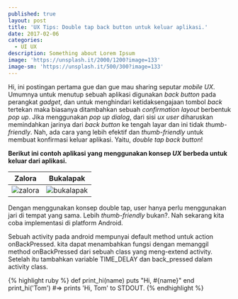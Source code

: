 ```yaml
---
published: true
layout: post
title: 'UX Tips: Double tap back button untuk keluar aplikasi.'
date: 2017-02-06
categories:
  - UI UX
description: Something about Lorem Ipsum
image: 'https://unsplash.it/2000/1200?image=133'
image-sm: 'https://unsplash.it/500/300?image=133'
---
```

Hi, ini postingan pertama gue dan gue mau sharing seputar _mobile UX_. Umumnya untuk menutup sebuah aplikasi digunakan _back button_ pada perangkat _gadget_, dan untuk menghindari ketidaksengajaan tombol _back_ tertekan maka biasanya ditambahkan sebuah _confirmation layout_ berbentuk _pop up_. Jika menggunakan _pop up dialog_, dari sisi _ux user_ diharuskan memindahkan jarinya dari _back button_ ke tengah layar dan ini tidak _thumb-friendly_. Nah, ada cara yang lebih efektif dan _thumb-friendly_ untuk membuat konfirmasi keluar aplikasi. Yaitu, _double tap back button_!



**Berikut ini contoh aplikasi yang menggunakan konsep _UX_ berbeda untuk keluar dari aplikasi.**

Zalora          |Bukalapak
:--------------------------:|:--------------------------:
![zalora](https://i.imgur.com/JCBct6il.jpg)  |   ![bukalapak](https://i.imgur.com/7Fa4iQcl.jpg)



Dengan menggunakan konsep double tap, user hanya perlu menggunakan jari di tempat yang sama. Lebih  _thumb-friendly_ bukan?. Nah sekarang kita coba implementasi di platform Android.

Sebuah activity pada android mempunyai default method untuk action onBackPressed. kita dapat menambahkan fungsi dengan memanggil method onBackPressed dari sebuah class yang meng-extend activity. Setelah itu tambahkan variable TIME_DELAY dan back_pressed dalam activity class.

{% highlight ruby %}
def print_hi(name)
  puts "Hi, #{name}"
end
print_hi('Tom')
#=> prints 'Hi, Tom' to STDOUT.
{% endhighlight %}

